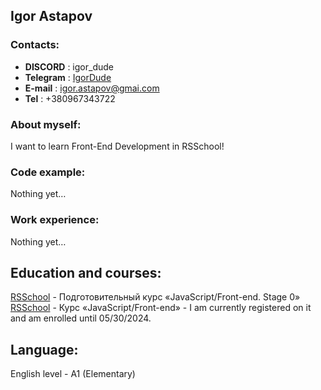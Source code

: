 ## Igor Astapov

### Contacts:
* **DISCORD** : igor_dude
* **Telegram** : [IgorDude](https://t.me/IgorDude)
* **E-mail** : igor.astapov@gmai.com
* **Tel** : +380967343722

### About myself:
I want to learn Front-End Development in RSSchool!

### Code example:
Nothing yet…

### Work experience:
Nothing yet…

## Education and courses:
[RSSchool](https://rs.school/js-stage0/) - Подготовительный курс «JavaScript/Front-end. Stage 0»  
[RSSchool](https://rs.school/js//) - Курс «JavaScript/Front-end» - I am currently registered on it and am enrolled until 05/30/2024.

## Language:
English level - A1 (Elementary)